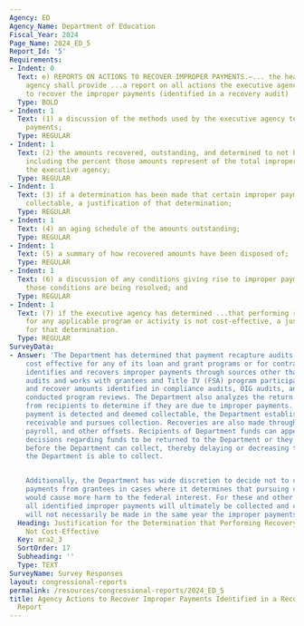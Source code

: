 ```yaml
---
Agency: ED
Agency_Name: Department of Education
Fiscal_Year: 2024
Page_Name: 2024_ED_5
Report_Id: '5'
Requirements:
- Indent: 0
  Text: e) REPORTS ON ACTIONS TO RECOVER IMPROPER PAYMENTS.—... the head of the executive
    agency shall provide ...a report on all actions the executive agency is taking
    to recover the improper payments (identified in a recovery audit) ..including—
  Type: BOLD
- Indent: 1
  Text: (1) a discussion of the methods used by the executive agency to recover improper
    payments;
  Type: REGULAR
- Indent: 1
  Text: (2) the amounts recovered, outstanding, and determined to not be collectable,
    including the percent those amounts represent of the total improper payments of
    the executive agency;
  Type: REGULAR
- Indent: 1
  Text: (3) if a determination has been made that certain improper payments are not
    collectable, a justification of that determination;
  Type: REGULAR
- Indent: 1
  Text: (4) an aging schedule of the amounts outstanding;
  Type: REGULAR
- Indent: 1
  Text: (5) a summary of how recovered amounts have been disposed of;
  Type: REGULAR
- Indent: 1
  Text: (6) a discussion of any conditions giving rise to improper payments and how
    those conditions are being resolved; and
  Type: REGULAR
- Indent: 1
  Text: (7) if the executive agency has determined ...that performing recovery audits
    for any applicable program or activity is not cost-effective, a justification
    for that determination.
  Type: REGULAR
SurveyData:
- Answer: 'The Department has determined that payment recapture audits would not be
    cost effective for any of its loan and grant programs or for contracts. The Department
    identifies and recovers improper payments through sources other than payment recapture
    audits and works with grantees and Title IV (FSA) program participants to resolve
    and recover amounts identified in compliance audits, OIG audits, and the Department
    conducted program reviews. The Department also analyzes the return of grant funds
    from recipients to determine if they are due to improper payments. When an improper
    payment is detected and deemed collectable, the Department establishes an account
    receivable and pursues collection. Recoveries are also made through grant program,
    payroll, and other offsets. Recipients of Department funds can appeal management’s
    decisions regarding funds to be returned to the Department or they may go bankrupt
    before the Department can collect, thereby delaying or decreasing the amounts
    the Department is able to collect.


    Additionally, the Department has wide discretion to decide not to collect improper
    payments from grantees in cases where it determines that pursuing collections
    would cause more harm to the federal interest. For these and other reasons, not
    all identified improper payments will ultimately be collected and collections
    will not necessarily be made in the same year the improper payments were identified.'
  Heading: Justification for the Determination that Performing Recovery Audits are
    Not Cost-Effective
  Key: ara2_3
  SortOrder: 17
  Subheading: ''
  Type: TEXT
SurveyName: Survey Responses
layout: congressional-reports
permalink: /resources/congressional-reports/2024_ED_5
title: Agency Actions to Recover Improper Payments Identified in a Recovery Audit
  Report
---
```

